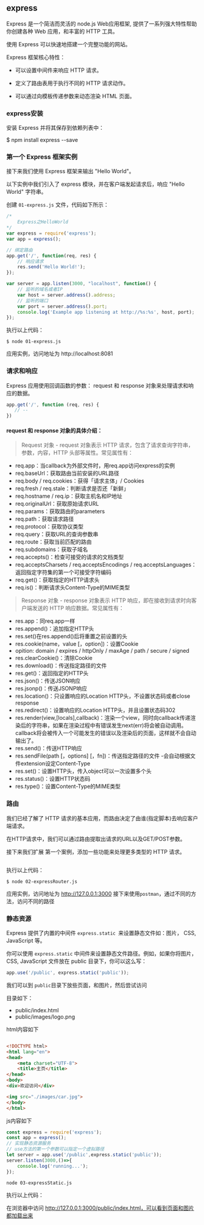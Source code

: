 ## express
Express 是一个简洁而灵活的 node.js Web应用框架, 提供了一系列强大特性帮助你创建各种 Web 应用，和丰富的 HTTP 工具。

使用 Express 可以快速地搭建一个完整功能的网站。

Express 框架核心特性：

- 可以设置中间件来响应 HTTP 请求。

- 定义了路由表用于执行不同的 HTTP 请求动作。

- 可以通过向模板传递参数来动态渲染 HTML 页面。

### express安装


安装 Express 并将其保存到依赖列表中：

$ npm install express --save

### 第一个 Express 框架实例
接下来我们使用 Express 框架来输出 "Hello World"。

以下实例中我们引入了 express 模块，并在客户端发起请求后，响应 "Hello World" 字符串。

创建 `01-express.js` 文件，代码如下所示：
```javascript
/*
    Express之HelloWorld
*/
var express = require('express');
var app = express();

// 绑定路由
app.get('/', function(req, res) {
    // 响应请求
    res.send('Hello World!');
});

var server = app.listen(3000, "localhost", function() {
    // 监听的域名或者IP
    var host = server.address().address;
    // 监听的端口
    var port = server.address().port;
    console.log('Example app listening at http://%s:%s', host, port);
});

```

执行以上代码：

`$ node 01-express.js`
 
应用实例，访问地址为 http://localhost:8081


### 请求和响应
Express 应用使用回调函数的参数： request 和 response 对象来处理请求和响应的数据。
```javascript
app.get('/', function (req, res) {
   // --
})
```

#### request 和 response 对象的具体介绍：

>Request 对象 - request 对象表示 HTTP 请求，包含了请求查询字符串，参数，内容，HTTP 头部等属性。常见属性有：

* req.app：当callback为外部文件时，用req.app访问express的实例
* req.baseUrl：获取路由当前安装的URL路径
* req.body / req.cookies：获得「请求主体」/ Cookies
* req.fresh / req.stale：判断请求是否还「新鲜」
* req.hostname / req.ip：获取主机名和IP地址
* req.originalUrl：获取原始请求URL
* req.params：获取路由的parameters
* req.path：获取请求路径
* req.protocol：获取协议类型
* req.query：获取URL的查询参数串
* req.route：获取当前匹配的路由
* req.subdomains：获取子域名
* req.accepts()：检查可接受的请求的文档类型
* req.acceptsCharsets / req.acceptsEncodings / req.acceptsLanguages：返回指定字符集的第一个可接受字符编码
* req.get()：获取指定的HTTP请求头
* req.is()：判断请求头Content-Type的MIME类型

> Response 对象 - response 对象表示 HTTP 响应，即在接收到请求时向客户端发送的 HTTP 响应数据。常见属性有：

* res.app：同req.app一样
* res.append()：追加指定HTTP头
* res.set()在res.append()后将重置之前设置的头
* res.cookie(name，value [，option])：设置Cookie
* opition: domain / expires / httpOnly / maxAge / path / secure / signed
* res.clearCookie()：清除Cookie
* res.download()：传送指定路径的文件
* res.get()：返回指定的HTTP头
* res.json()：传送JSON响应
* res.jsonp()：传送JSONP响应
* res.location()：只设置响应的Location HTTP头，不设置状态码或者close response
* res.redirect()：设置响应的Location HTTP头，并且设置状态码302
* res.render(view,[locals],callback)：渲染一个view，同时向callback传递渲染后的字符串，如果在渲染过程中有错误发生next(err)将会被自动调用。callback将会被传入一个可能发生的错误以及渲染后的页面，这样就不会自动输出了。
* res.send()：传送HTTP响应
* res.sendFile(path [，options] [，fn])：传送指定路径的文件 -会自动根据文件extension设定Content-Type
* res.set()：设置HTTP头，传入object可以一次设置多个头
* res.status()：设置HTTP状态码
* res.type()：设置Content-Type的MIME类型

### 路由
我们已经了解了 HTTP 请求的基本应用，而路由决定了由谁(指定脚本)去响应客户端请求。

在HTTP请求中，我们可以通过路由提取出请求的URL以及GET/POST参数。

接下来我们扩展 第一个案例，添加一些功能来处理更多类型的 HTTP 请求。
```javascript


```

执行以上代码：
```text
$ node 02-expressRouter.js
```

应用实例，访问地址为 http://127.0.0.1:3000
接下来使用`postman`，通过不同的方法，访问不同的路径

### 静态资源

Express 提供了内置的中间件 `express.static `来设置静态文件如：图片， CSS, JavaScript 等。

你可以使用 `express.static` 中间件来设置静态文件路径。例如，如果你将图片， CSS, JavaScript 文件放在 public 目录下，你可以这么写：
```javascript
app.use('/public', express.static('public'));
```

我们可以到 `public`目录下放些页面，和图片，然后尝试访问

目录如下：
- public/index.html
- public/images/logo.png

html内容如下
```html

<!DOCTYPE html>
<html lang="en">
<head>
    <meta charset="UTF-8">
    <title>主页</title>
</head>
<body>
<div>欢迎访问</div>

<img src="./images/car.jpg">
</body>
</html>


```
js内容如下
```javascript
const express = require('express');
const app = express();
// 实现静态资源服务
// use方法的第一个参数可以指定一个虚拟路径
let server = app.use('/public',express.static('public'));
server.listen(3000,()=>{
    console.log('running...');
});


```
```text
node 03-expressStatic.js
```
执行以上代码：

在浏览器中访问 http://127.0.0.1:3000/public/index.html，可以看到页面和图片都加载出来
